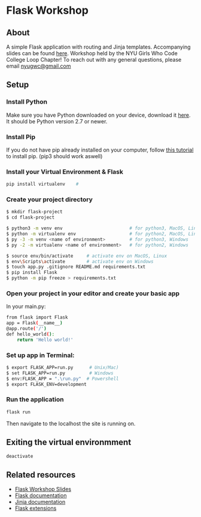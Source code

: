 # Flask Workshop

## About
A simple Flask application with routing and Jinja templates. Accompanying slides can be found [here](https://docs.google.com/presentation/d/1Ymkpu1PFn1XhtB4pIxzx-fhXnhv8OLi8lvx-xL6YhsE/edit?usp=sharing). Workshop held by the NYU Girls Who Code College Loop Chapter! To reach out with any general questions, please email nyugwc@gmail.com

## Setup
### Install Python
Make sure you have Python downloaded on your device, download it [here](https://www.python.org). It should be Python version 2.7 or newer.

### Install Pip
If you do not have pip already installed on your computer, follow [this tutorial](https://pip.pypa.io/en/stable/installing/) to install pip. (pip3 should work aswell)

### Install your Virtual Environment & Flask
```sh
pip install virtualenv    #
```

### Create your project directory
```sh
$ mkdir flask-project
$ cd flask-project 

$ python3 -m venv env                         # for python3, MacOS, Linux
$ python -m virtualenv env                    # for python2, MacOS, Linux
$ py -3 -m venv <name of environment>         # for python3, Windows
$ py -2 -m virtualenv <name of environment>   # for python2, Windows

$ source env/bin/activate     # activate env on MacOS, Linux
$ env\Scripts\activate        # activate env on Windows
$ touch app.py .gitignore README.md requirements.txt
$ pip install Flask
$ python -m pip freeze > requirements.txt
```

### Open your project in your editor and create your basic app
In your main.py:
```sh
from flask import Flask
app = Flask(__name__)
@app.route('/')
def hello_world():
    return 'Hello world!'
```
### Set up app in Terminal:
```sh
$ export FLASK_APP=run.py      # Unix/Mac)
$ set FLASK_APP=run.py         # Windows
$ env:FLASK_APP = ".\run.py"  # Powershell
$ export FLASK_ENV=development
```

### Run the application
```sh
flask run
```
Then navigate to the localhost the site is running on.

## Exiting the virtual environmment
```sh
deactivate
```

## Related resources
* [Flask Workshop Slides](https://docs.google.com/presentation/d/1Ymkpu1PFn1XhtB4pIxzx-fhXnhv8OLi8lvx-xL6YhsE/edit?usp=sharing)
* [Flask documentation](http://flask.pocoo.org/)
* [Jinja documentation](http://jinja.pocoo.org/)
* [Flask extensions](http://flask.pocoo.org/extensions/)

